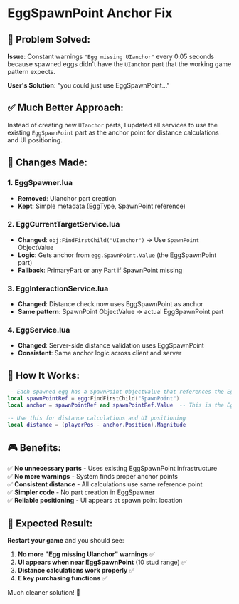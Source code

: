 # EggSpawnPoint Anchor Fix

## **🎯 Problem Solved:**

**Issue**: Constant warnings `"Egg missing UIanchor"` every 0.05 seconds because spawned eggs didn't have the `UIanchor` part that the working game pattern expects.

**User's Solution**: "you could just use EggSpawnPoint..."

## **✅ Much Better Approach:**

Instead of creating new `UIanchor` parts, I updated all services to use the existing `EggSpawnPoint` part as the anchor point for distance calculations and UI positioning.

## **🔧 Changes Made:**

### **1. EggSpawner.lua**
- **Removed**: UIanchor part creation
- **Kept**: Simple metadata (EggType, SpawnPoint reference)

### **2. EggCurrentTargetService.lua**
- **Changed**: `obj:FindFirstChild("UIanchor")` → Use `SpawnPoint` ObjectValue
- **Logic**: Gets anchor from `egg.SpawnPoint.Value` (the EggSpawnPoint part)
- **Fallback**: PrimaryPart or any Part if SpawnPoint missing

### **3. EggInteractionService.lua**
- **Changed**: Distance check now uses EggSpawnPoint as anchor
- **Same pattern**: SpawnPoint ObjectValue → actual EggSpawnPoint part

### **4. EggService.lua**
- **Changed**: Server-side distance validation uses EggSpawnPoint
- **Consistent**: Same anchor logic across client and server

## **📍 How It Works:**

```lua
-- Each spawned egg has a SpawnPoint ObjectValue that references the EggSpawnPoint
local spawnPointRef = egg:FindFirstChild("SpawnPoint")
local anchor = spawnPointRef and spawnPointRef.Value  -- This is the EggSpawnPoint part

-- Use this for distance calculations and UI positioning
local distance = (playerPos - anchor.Position).Magnitude
```

## **🎮 Benefits:**

✅ **No unnecessary parts** - Uses existing EggSpawnPoint infrastructure  
✅ **No more warnings** - System finds proper anchor points  
✅ **Consistent distance** - All calculations use same reference point  
✅ **Simpler code** - No part creation in EggSpawner  
✅ **Reliable positioning** - UI appears at spawn point location  

## **🚀 Expected Result:**

**Restart your game** and you should see:

1. **No more "Egg missing UIanchor" warnings** ✅
2. **UI appears when near EggSpawnPoint** (10 stud range) ✅
3. **Distance calculations work properly** ✅
4. **E key purchasing functions** ✅

Much cleaner solution! 🎯